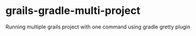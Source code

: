 # grails-gradle-multi-project

Running multiple grails project with one command using gradle gretty plugin
